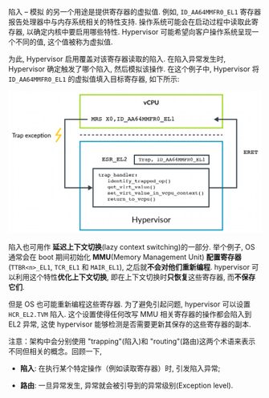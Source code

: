 
陷入 – 模拟 的另一个用途是提供寄存器的虚拟值. 例如, `ID_AA64MMFR0_EL1` 寄存器报告处理器中与内存系统相关的特性支持. 操作系统可能会在启动过程中读取此寄存器, 以确定内核中要启用哪些特性. Hypervisor 可能希望向客户操作系统呈现一个不同的值, 这个值被称为虚拟值.

为此, Hypervisor 启用覆盖对该寄存器读取的陷入. 在陷入异常发生时, Hypervisor 确定触发了哪个陷入, 然后模拟该操作. 在这个例子中, Hypervisor 将 `ID_AA64MMFR0_EL1` 的虚拟值填入目标寄存器, 如下所示:

<div align='center'>
<img src="./images/2025-02-21-20-35-58.png"/>
</div>

陷入也可用作 **延迟上下文切换**(lazy context switching)的一部分. 举个例子, OS 通常会在 boot 期间初始化 **MMU**(Memory Management Unit) **配置寄存器** (`TTBR<n>_EL1`, `TCR_EL1` 和 `MAIR_EL1`), 之后就**不会对他们重新编程**. hypervisor 可以利用这个特性**优化上下文切换**, 即在上下文切换时**只恢复**这些寄存器, 而**不保存它们**.

但是 OS 也可能重新编程这些寄存器. 为了避免引起问题, hypervisor 可以设置 `HCR_EL2.TVM` 陷入. 这个设置使得任何改写 MMU 相关寄存器的操作都会陷入到 EL2 异常, 这使 hypervisor 能够检测是否需要更新其保存的这些寄存器的副本.

注意：架构中会分别使用 "trapping"(陷入)和 "routing"(路由)这两个术语来表示不同但相关的概念。回顾一下,

* **陷入**: 在执行某个特定操作（例如读取寄存器）时, 引发陷入异常;

* **路由**: 一旦异常发生, 异常就会被引导到的异常级别(Exception level).
